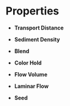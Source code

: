 

# Properties

- **Transport Distance**  
  
- **Sediment Density**  
  
- **Blend**  
  
- **Color Hold**  
  
- **Flow Volume**  
  
- **Laminar Flow**  
  
- **Seed**  
  



